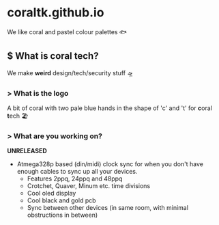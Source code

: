 # coraltk.github.io
We like coral and pastel colour palettes 🐟

## $ What is coral tech?

We make **weird** design/tech/security stuff 🛸

### > What is the logo

A bit of coral with two pale blue hands in the shape of 'c' and 't' for **c**oral **t**ech 🏖️

### > What are you working on?

**UNRELEASED**
- Atmega328p based (din/midi) clock sync for when you don't have enough cables to sync up all your devices.
  - Features 2ppq, 24ppq and 48ppq
  - Crotchet, Quaver, Minum etc. time divisions
  - Cool oled display
  - Cool black and gold pcb
  - Sync between other devices (in same room, with minimal obstructions in between)
